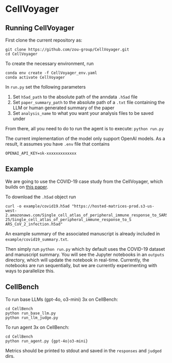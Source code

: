 # CellVoyager
## Running CellVoyager
First clone the current repository as:
```
git clone https://github.com/zou-group/CellVoyager.git
cd CellVoyager
```


To create the necessary environment, run
```
conda env create -f CellVoyager_env.yaml
conda activate CellVoyager
```
In `run.py` set the following parameters
1. Set `h5ad_path` to the absolute path of the anndata `.h5ad` file
2. Set `paper_summary_path` to the absolute path of a `.txt` file containing the LLM or human generated summary of the paper
3. Set `analysis_name` to what you want your analysis files to be saved under


From there, all you need to do to run the agent is to execute: `python run.py`


The current implementation of the model only support OpenAI models. As a result, it assumes you have `.env` file that contains
```
OPENAI_API_KEY=sk-xxxxxxxxxxxxx
```

## Example
We are going to use the COVID-19 case study from the CellVoyager, which builds on [this paper](https://www.nature.com/articles/s41591-020-0944-y).


To download the `.h5ad` object run
```
curl -o example/covid19.h5ad "https://hosted-matrices-prod.s3-us-
west-2.amazonaws.com/Single_cell_atlas_of_peripheral_immune_response_to_SARS_CoV_2_infection-25/Single_cell_atlas_of_peripheral_immune_response_to_S
ARS_CoV_2_infection.h5ad"
```
An example summary of the associated manuscript is already included in `example/covid19_summary.txt`.


Then simply run `python run.py` which by default uses the COVID-19 dataset and manuscript summary. You will see the Jupyter notebooks in an `outputs` directory, which will update the notebook in real-time. Currently, the notebooks are run sequentially, but we are currently experimenting with ways to parallelize this.

## CellBench

To run base LLMs (gpt-4o, o3-mini) 3x on CellBench:

```
cd CellBench
python run_base_llm.py
python run_llm_judge.py
```

To run agent 3x on CellBench:

```
cd CellBench
python run_agent.py {gpt-4o|o3-mini}
```

Metrics should be printed to stdout and saved in the `responses` and `judged` dirs.
